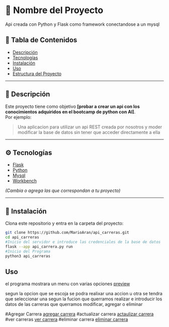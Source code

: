 # 🚀 Nombre del Proyecto

Api creada con Python y Flask como framework conectandose a un mysql

## 🧩 Tabla de Contenidos
- [Descripción](#-descripción)
- [Tecnologías](#-tecnologías)
- [Instalación](#-instalación)
- [Uso](#-uso)
- [Estructura del Proyecto](#-estructura-del-proyecto)


---

## 📝 Descripción

Este proyecto tiene como objetivo **[probar a crear un api con los conocimientos adquiridos en el bootcamp de python con AI]**.  
Por ejemplo:  
> Una aplicacion para utilizar un api REST creada por nosotros y moder modificar la base de datos sin tener que acceder directamente a ella 

---

## ⚙️ Tecnologías

- [Flask](https://flask.palletsprojects.com/en/stable/)  
- [Python](https://www.python.org/)  
- [Mysql](https://www.mysql.com/)  
- [Workbench](https://www.mysql.com/products/workbench/)  

*(Cambia o agrega las que correspondan a tu proyecto)*

---

## 🧰 Instalación

Clona este repositorio y entra en la carpeta del proyecto:

```bash
git clone https://github.com/MarioAran/api_carreras.git
cd api_carreras
#Inicio del servidor e introduce las credenciales de la base de datos 
flask --app api_carrera.py run
#Inicio del Programa 
python3 api_carreras
```
## Uso

el programa mostrara un menu con varias opciones 
[preview](https://github.com/MarioAran/api_carreras/blob/main/files/Images/main.png)

segun la opcion que se escoja se podra realixar una accion u otra se tendra que seleccionar una segun la fucion que querramos realizar e introducir los datos de las carreras que querramos modificar, agregar o eliminar 

#Agregar Carrera
[agregar carrera](https://github.com/MarioAran/api_carreras/blob/main/files/Images/agregar_carrera.png)
#actualizar carrera
[actaulizar carrera](https://github.com/MarioAran/api_carreras/blob/main/files/Images/actualizar%20carrera.png)
#ver carreras
[ver carrera](https://github.com/MarioAran/api_carreras/blob/main/files/Images/ver_carreras.png)
#eliminar carrera
[eliminar carrera](https://github.com/MarioAran/api_carreras/blob/main/files/Images/eliminar_carrera.png)



